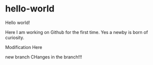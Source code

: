 # hello-world

Hello world!

Here I am working on Github for the first time. Yes a newby is born of curiosity. 

Modification Here

new branch
CHanges in the branch!!!
